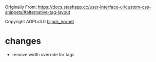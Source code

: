 Originally From: https://docs.stashapp.cc/user-interface-ui/custom-css-snippets/#alternative-tag-layout

Copyright AGPLv3.0 [hijack_hornet](https://github.com/stashapp/Stash-Docs/commit/2461ab949e0b4004521f866bbd6195bdf3039e0f)

# changes
- remove width override for tags